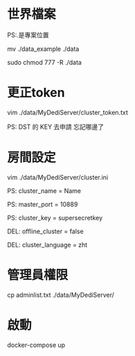# 世界檔案

PS:.是專案位置

mv ./data_example ./data

sudo chmod 777 -R ./data

# 更正token

vim ./data/MyDediServer/cluster_token.txt

PS: DST 的 KEY 去申請 忘記哪邊了

# 房間設定

vim ./data/MyDediServer/cluster.ini

PS: cluster_name = Name

PS: master_port = 10889

PS: cluster_key = supersecretkey

DEL: offline_cluster = false

DEL: cluster_language = zht

# 管理員權限

cp adminlist.txt ./data/MyDediServer/

# 啟動

docker-compose up
